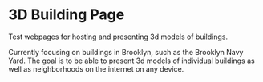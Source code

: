 # 3D Building Page
 Test webpages for hosting and presenting 3d models of buildings.


Currently focusing on buildings in Brooklyn, such as the Brooklyn Navy Yard. The goal is to be able to present 3d models of individual buildings as well as neighborhoods on the internet on any device.